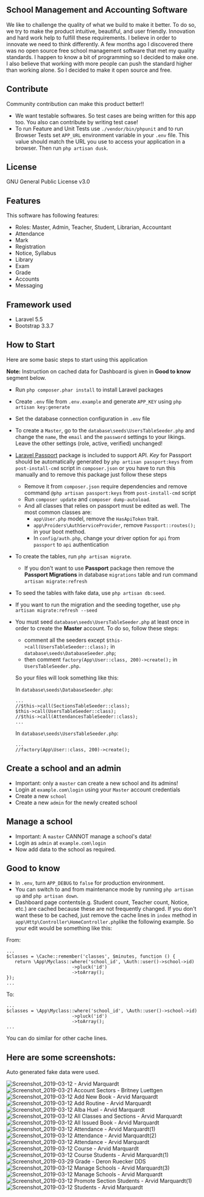 ## School Management and Accounting Software

We like to challenge the quality of what we build to make it better. To do so, we try to make the product intuitive, beautiful, and user friendly. Innovation and hard work help to fulfill these requirements. I believe in order to innovate we need to think differently. A few months ago I discovered there was no open source free school management software that met my quality standards. I happen to know a bit of programming so I decided to make one. I also believe that working with more people can push the standard higher than working alone. So I decided to make it open source and free.

## Contribute

Community contribution can make this product better!!
- We want testable softwares. So test cases are being written for this app too. You also can contribute by writing test case!
- To run Feature and Unit Tests use `./vendor/bin/phpunit` and to run Browser Tests set `APP_URL` environment variable in your `.env` file. This value should match the URL you use to access your application in a browser. Then run `php artisan dusk`.

## License

GNU General Public License v3.0

## Features

This software has following features:
- Roles: Master, Admin, Teacher, Student, Librarian, Accountant
- Attendance
- Mark
- Registration
- Notice, Syllabus
- Library
- Exam
- Grade
- Accounts
- Messaging

## Framework used

- Laravel 5.5
- Bootstrap 3.3.7

## How to Start
Here are some basic steps to start using this application

**Note:** Instruction on cached data for Dashboard is given in **Good to know** segment below.
* Run `php composer.phar install` to install Laravel packages
* Create `.env` file from `.env.example` and generate `APP_KEY` using `php artisan key:generate`
* Set the database connection configuration in `.env` file
* To create a `Master`, go to the `database\seeds\UsersTableSeeder.php` and change the `name`, the `email` and the `password` settings to your likings. Leave the other settings (role, active, verified) unchanged!
* [Laravel Passport](https://laravel.com/docs/5.5/passport) package is included to support API. *Key* for Passport should be automatically generated by `php artisan passport:keys` from `post-install-cmd` script in `composer.json` or you have to run this manually and to remove this package just follow these steps

   * Remove it from `composer.json` require dependencies and remove command `@php artisan passport:keys` from `post-install-cmd` script
   * Run `composer update` and `composer dump-autoload`.
   * And all classes that relies on passport must be edited as well. The most common classes are:
      * `app\User.php` model, remove the `HasApiToken` trait.
      * `app\Proiders\AuthServiceProvider`, remove `Passport::routes();` in your boot method.
      * In `config/auth.php`, change your driver option for `api` from `passport` to `api` authentication
* To create the tables, run `php artisan migrate`.
   * If you don't want to use **Passport** package then remove the **Passport Migrations** in database `migrations` table and run command `artisan migrate:refresh`
* To seed the tables with fake data, use `php artisan db:seed`.
* If you want to run the migration and the seeding together, use `php artisan migrate:refresh --seed`
* You must seed `database\seeds\UsersTableSeeder.php` at least once in order to create the **Master** account. To do so, follow these steps:
  * comment all the seeders except `$this->call(UsersTableSeeder::class);` in `database\seeds\DatabaseSeeder.php`;
  * then comment `factory(App\User::class, 200)->create();` in `UsersTableSeeder.php`.

   So your files will look something like this:

   In `database\seeds\DatabaseSeeder.php`:

      ...
      //$this->call(SectionsTableSeeder::class);
      $this->call(UsersTableSeeder::class);
      //$this->call(AttendancesTableSeeder::class);
      ...

   In `database\seeds\UsersTableSeeder.php`:
   
      ...
      //factory(App\User::class, 200)->create();


## Create a school and an admin

* Important: only a `master` can create a new school and its admins!
* Login at `example.com\login` using your `Master` account credentials
* Create a new `school`
* Create a new `admin` for the newly created school

## Manage a school

* Important: A `master` CANNOT manage a school's data!
* Login as `admin` at `example.com\login`
* Now add data to the school as required.

## Good to know

* In `.env`, turn `APP_DEBUG` to `false` for production environment.
* You can switch to and from maintenance mode by running `php artisan up` and `php artisan down`.
* Dashboard page contents(e.g. Student count, Teacher count, Notice, etc.) are cached because these are not frequently changed. If you don't want these to be cached, just remove the cache lines in `index` method in `app\Http\Controller\HomeController.php`like the following example.
So your edit would be something like this:

From:

    ...
    $classes = \Cache::remember('classes', $minutes, function () {
       return \App\Myclass::where('school_id', \Auth::user()->school->id)
                            ->pluck('id')
                            ->toArray();
    });
    ...
    
To:

    ...
    $classes = \App\Myclass::where('school_id', \Auth::user()->school->id)
                            ->pluck('id')
                            ->toArray();
    ...

You can do similar for other cache lines.

## Here are some screenshots:

Auto generated fake data were used.

![Screenshot_2019-03-12 - Arvid Marquardt](https://user-images.githubusercontent.com/9896315/54187724-68008500-44d8-11e9-9ed1-880bcef0fa06.png)
![Screenshot_2019-03-21 Account Sectors - Britney Luettgen](https://user-images.githubusercontent.com/9896315/54765196-45cadd80-4c23-11e9-81d2-c761796678c8.png)
![Screenshot_2019-03-12 Add New Book - Arvid Marquardt](https://user-images.githubusercontent.com/9896315/54187727-68991b80-44d8-11e9-972b-370a7b4a89b1.png)
![Screenshot_2019-03-12 Add Routine - Arvid Marquardt](https://user-images.githubusercontent.com/9896315/54187728-68991b80-44d8-11e9-9655-62b83fe9e4dc.png)
![Screenshot_2019-03-12 Alba Huel - Arvid Marquardt](https://user-images.githubusercontent.com/9896315/54187729-6931b200-44d8-11e9-936e-df49e1ca91e6.png)
![Screenshot_2019-03-12 All Classes and Sections - Arvid Marquardt](https://user-images.githubusercontent.com/9896315/54187730-6931b200-44d8-11e9-9b8a-f4fd1657ef7d.png)
![Screenshot_2019-03-12 All Issued Book - Arvid Marquardt](https://user-images.githubusercontent.com/9896315/54187731-69ca4880-44d8-11e9-98ec-b345a3de3691.png)
![Screenshot_2019-03-12 Attendance - Arvid Marquardt(1)](https://user-images.githubusercontent.com/9896315/54187732-69ca4880-44d8-11e9-904b-8b3a3c4cff64.png)
![Screenshot_2019-03-12 Attendance - Arvid Marquardt(2)](https://user-images.githubusercontent.com/9896315/54187733-6a62df00-44d8-11e9-8c25-4598df4d9346.png)
![Screenshot_2019-03-12 Attendance - Arvid Marquardt](https://user-images.githubusercontent.com/9896315/54187734-6a62df00-44d8-11e9-9242-78b6fb805eda.png)
![Screenshot_2019-03-12 Course - Arvid Marquardt](https://user-images.githubusercontent.com/9896315/54187735-6afb7580-44d8-11e9-99c0-6095b98f432e.png)
![Screenshot_2019-03-12 Course Students - Arvid Marquardt(1)](https://user-images.githubusercontent.com/9896315/54187737-6afb7580-44d8-11e9-9bc1-def5aee46e57.png)
![Screenshot_2019-03-29 Grade - Deron Ruecker DDS](https://user-images.githubusercontent.com/9896315/55222646-a4511680-5236-11e9-89f0-606df40c1a6b.png)
![Screenshot_2019-03-12 Manage Schools - Arvid Marquardt(3)](https://user-images.githubusercontent.com/9896315/54187739-6b940c00-44d8-11e9-83c0-fb06cbd3c316.png)
![Screenshot_2019-03-12 Manage Schools - Arvid Marquardt](https://user-images.githubusercontent.com/9896315/54187740-6c2ca280-44d8-11e9-93b1-a998ac1cd585.png)
![Screenshot_2019-03-12 Promote Section Students - Arvid Marquardt(1)](https://user-images.githubusercontent.com/9896315/54187741-6c2ca280-44d8-11e9-871a-51148b27c2b4.png)
![Screenshot_2019-03-12 Students - Arvid Marquardt](https://user-images.githubusercontent.com/9896315/54187744-6cc53900-44d8-11e9-9ad4-c1acc58fe6a2.png)
